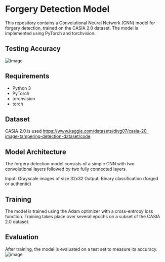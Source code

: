 # Forgery Detection Model

This repository contains a Convolutional Neural Network (CNN) model for forgery detection, trained on the CASIA 2.0 dataset. The model is implemented using PyTorch and torchvision.


## Testing Accuracy
![image](https://github.com/partho2001/forgery_detection/assets/42618752/8661b2f4-2b22-4593-bebf-b82e49dd012f)

## Requirements

- Python 3
- PyTorch
- torchvision
- torch

## Dataset

CASIA 2.0 is used 
https://www.kaggle.com/datasets/divg07/casia-20-image-tampering-detection-dataset/code

## Model Architecture
The forgery detection model consists of a simple CNN with two convolutional layers followed by two fully connected layers.

Input: Grayscale images of size 32x32
Output: Binary classification (forged or authentic)

## Training
The model is trained using the Adam optimizer with a cross-entropy loss function. Training takes place over several epochs on a subset of the CASIA 2.0 dataset.

## Evaluation
After training, the model is evaluated on a test set to measure its accuracy.
![image](https://github.com/partho2001/forgery_detection/assets/42618752/8661b2f4-2b22-4593-bebf-b82e49dd012f)
